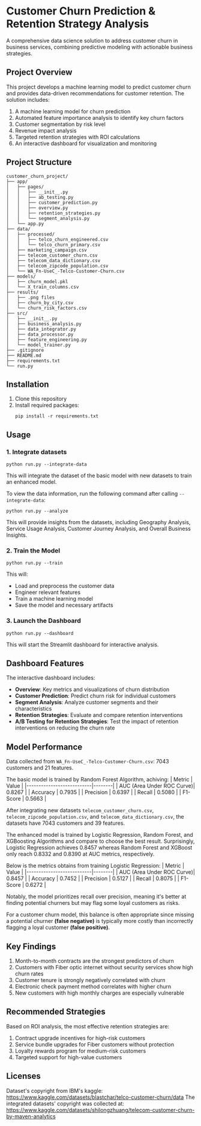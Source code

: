 # Customer Churn Prediction & Retention Strategy Analysis

A comprehensive data science solution to address customer churn in business services, combining predictive modeling with actionable business strategies.

## Project Overview

This project develops a machine learning model to predict customer churn and provides data-driven recommendations for customer retention. The solution includes:

1. A machine learning model for churn prediction
2. Automated feature importance analysis to identify key churn factors
3. Customer segmentation by risk level
4. Revenue impact analysis
5. Targeted retention strategies with ROI calculations
6. An interactive dashboard for visualization and monitoring

## Project Structure

```
customer_churn_project/
├── app/
│   ├── pages/
│   │   ├── __init__.py
│   │   ├── ab_testing.py
│   │   ├── customer_prediction.py
│   │   ├── overview.py
│   │   ├── retention_strategies.py
│   │   └── segment_analysis.py
│   └── app.py
├── data/
│   ├── processed/
│   │   ├── telco_churn_engineered.csv
│   │   └── telco_churn_primary.csv
│   ├── marketing_campaign.csv
│   ├── telecom_customer_churn.csv
│   ├── telecom_data_dictionary.csv
│   ├── telecom_zipcode_population.csv
│   └── WA_Fn-UseC_-Telco-Customer-Churn.csv
├── models/
│   ├── churn_model.pkl
│   └── X_train_columns.csv
├── results/
│   ├── .png files
│   ├── churn_by_city.csv
│   └── churn_risk_factors.csv
├── src/
│   ├── __init__.py
│   ├── business_analysis.py
│   ├── data_integrator.py
│   ├── data_processor.py
│   ├── feature_engineering.py
│   └── model_trainer.py
├── .gitignore
├── README.md
├── requirements.txt
└── run.py
```

## Installation

1. Clone this repository
2. Install required packages:
   ```
   pip install -r requirements.txt
   ```

## Usage

### 1. Integrate datasets

```
python run.py --integrate-data
```

This will integrate the dataset of the basic model with new datasets to train an enhanced model.

To view the data information, run the following command after calling `--integrate-data`:

```
python run.py --analyze
```

This will provide insights from the datasets, including Geography Analysis, Service Usage Analysis, Customer Journey Analysis, and Overall Business Insights.

### 2. Train the Model

```
python run.py --train
```

This will:
- Load and preprocess the customer data
- Engineer relevant features
- Train a machine learning model
- Save the model and necessary artifacts

### 3. Launch the Dashboard

```
python run.py --dashboard
```

This will start the Streamlit dashboard for interactive analysis.

## Dashboard Features

The interactive dashboard includes:

- **Overview**: Key metrics and visualizations of churn distribution
- **Customer Prediction**: Predict churn risk for individual customers
- **Segment Analysis**: Analyze customer segments and their characteristics
- **Retention Strategies**: Evaluate and compare retention interventions
- **A/B Testing for Retention Strategies**: Test the impact of retention interventions on reducing the churn rate

## Model Performance

Data collected from `WA_Fn-UseC_-Telco-Customer-Churn.csv`: 7043 customers and 21 features.

The basic model is trained by Random Forest Algorithm, achiving:
| Metric                    | Value  |
|---------------------------|--------|
| AUC (Area Under ROC Curve)| 0.8267 |
| Accuracy                  | 0.7935 |
| Precision                 | 0.6397 |
| Recall                    | 0.5080 |
| F1-Score                  | 0.5663 |

After integrating new datasets `telecom_customer_churn.csv`, `telecom_zipcode_population.csv`, and `telecom_data_dictionary.csv`, the datasets have 7043 customers and 39 features.

The enhanced model is trained by Logistic Regression, Random Forest, and XGBoosting Algorithms and compare to choose the best result. Surprisingly, Logistic Regression achieves 0.8457 whereas Random Forest and XGBoost only reach 0.8332 and 0.8390 at AUC metrics, respectively.

Below is the metrics obtains from training Logistic Regression:
| Metric                    | Value  |
|---------------------------|--------|
| AUC (Area Under ROC Curve)| 0.8457 |
| Accuracy                  | 0.7452 |
| Precision                 | 0.5127 |
| Recall                    | 0.8075 |
| F1-Score                  | 0.6272 |

Notably, the model prioritizes recall over precision, meaning it's better at finding potential churners but may flag some loyal customers as risks.

For a customer churn model, this balance is often appropriate since missing a potential churner __(false negative)__ is typically more costly than incorrectly flagging a loyal customer __(false positive)__.

## Key Findings

1. Month-to-month contracts are the strongest predictors of churn
2. Customers with Fiber optic internet without security services show high churn rates
3. Customer tenure is strongly negatively correlated with churn
4. Electronic check payment method correlates with higher churn
5. New customers with high monthly charges are especially vulnerable

## Recommended Strategies

Based on ROI analysis, the most effective retention strategies are:

1. Contract upgrade incentives for high-risk customers
2. Service bundle upgrades for Fiber customers without protection
3. Loyalty rewards program for medium-risk customers
4. Targeted support for high-value customers

## Licenses
Dataset's copyright from IBM's kaggle: https://www.kaggle.com/datasets/blastchar/telco-customer-churn/data
The integrated datasets' copyright was collected at: https://www.kaggle.com/datasets/shilongzhuang/telecom-customer-churn-by-maven-analytics